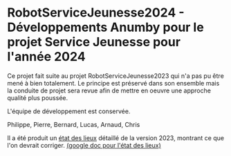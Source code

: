 # RobotServiceJeunesse2024 - Développements Anumby pour le projet Service Jeunesse pour l'année 2024

Ce projet fait suite au projet RobotServiceJeunesse2023 qui n'a pas pu être mené à bien totalement.
Le principe est préservé dans son ensemble mais la conduite de projet sera revue afin de mettre en oeuvre une approche qualité plus poussée.

L'équipe de développement est conservée.

Philippe, Pierre, Bernard, Lucas, Arnaud, Chris

Il a été produit un [état des lieux](https://github.com/anumby-source/RobotServiceJeunesse2024/blob/main/gestion%20de%20projet/Etat%20de%20lieu.pdf) détaillé de la version 2023, montrant ce que l'on devrait corriger. [(google doc pour l'état des lieux)](https://docs.google.com/document/d/17tYH8CvMcLmb-oSqFqLQw5ECSPzD8cmtk5fQQW-n_Sc/edit#heading=h.r0ddkabqqieo)



